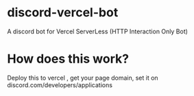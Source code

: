 # discord-vercel-bot
A discord bot for Vercel ServerLess (HTTP Interaction Only Bot)



# How does this work?

Deploy this to vercel , get your page domain, set it on 
discord.com/developers/applications 

